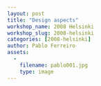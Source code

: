 ```yaml
---
layout: post
title: "Design aspects"
workshop_name: 2008 Helsinki 
workshop_slug: 2008-helsinki
categories: [2008-helsinki]
author: Pablo Ferreiro
assets:
  -
    filename: pablo001.jpg
    type: image
---
```


